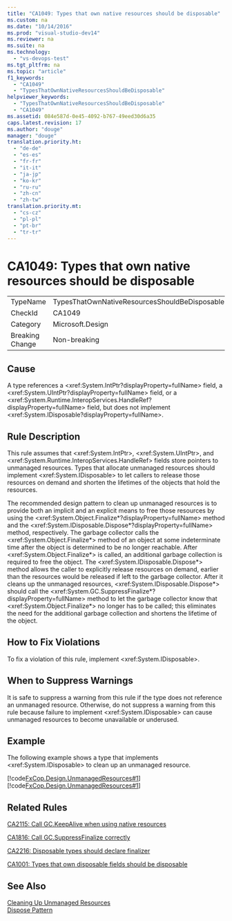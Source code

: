 ```yaml
---
title: "CA1049: Types that own native resources should be disposable"
ms.custom: na
ms.date: "10/14/2016"
ms.prod: "visual-studio-dev14"
ms.reviewer: na
ms.suite: na
ms.technology: 
  - "vs-devops-test"
ms.tgt_pltfrm: na
ms.topic: "article"
f1_keywords: 
  - "CA1049"
  - "TypesThatOwnNativeResourcesShouldBeDisposable"
helpviewer_keywords: 
  - "TypesThatOwnNativeResourcesShouldBeDisposable"
  - "CA1049"
ms.assetid: 084e587d-0e45-4092-b767-49eed30d6a35
caps.latest.revision: 17
ms.author: "douge"
manager: "douge"
translation.priority.ht: 
  - "de-de"
  - "es-es"
  - "fr-fr"
  - "it-it"
  - "ja-jp"
  - "ko-kr"
  - "ru-ru"
  - "zh-cn"
  - "zh-tw"
translation.priority.mt: 
  - "cs-cz"
  - "pl-pl"
  - "pt-br"
  - "tr-tr"
---
```

# CA1049: Types that own native resources should be disposable
|||  
|-|-|  
|TypeName|TypesThatOwnNativeResourcesShouldBeDisposable|  
|CheckId|CA1049|  
|Category|Microsoft.Design|  
|Breaking Change|Non-breaking|  
  
## Cause  
 A type references a \<xref:System.IntPtr?displayProperty=fullName> field, a \<xref:System.UIntPtr?displayProperty=fullName> field, or a \<xref:System.Runtime.InteropServices.HandleRef?displayProperty=fullName> field, but does not implement \<xref:System.IDisposable?displayProperty=fullName>.  
  
## Rule Description  
 This rule assumes that \<xref:System.IntPtr>, \<xref:System.UIntPtr>, and \<xref:System.Runtime.InteropServices.HandleRef> fields store pointers to unmanaged resources. Types that allocate unmanaged resources should implement \<xref:System.IDisposable> to let callers to release those resources on demand and shorten the lifetimes of the objects that hold the resources.  
  
 The recommended design pattern to clean up unmanaged resources is to provide both an implicit and an explicit means to free those resources by using the \<xref:System.Object.Finalize*?displayProperty=fullName> method and the \<xref:System.IDisposable.Dispose*?displayProperty=fullName> method, respectively. The garbage collector calls the \<xref:System.Object.Finalize*> method of an object at some indeterminate time after the object is determined to be no longer reachable. After \<xref:System.Object.Finalize*> is called, an additional garbage collection is required to free the object. The \<xref:System.IDisposable.Dispose*> method allows the caller to explicitly release resources on demand, earlier than the resources would be released if left to the garbage collector. After it cleans up the unmanaged resources, \<xref:System.IDisposable.Dispose*> should call the \<xref:System.GC.SuppressFinalize*?displayProperty=fullName> method to let the garbage collector know that \<xref:System.Object.Finalize*> no longer has to be called; this eliminates the need for the additional garbage collection and shortens the lifetime of the object.  
  
## How to Fix Violations  
 To fix a violation of this rule, implement \<xref:System.IDisposable>.  
  
## When to Suppress Warnings  
 It is safe to suppress a warning from this rule if the type does not reference an unmanaged resource. Otherwise, do not suppress a warning from this rule because failure to implement \<xref:System.IDisposable> can cause unmanaged resources to become unavailable or underused.  
  
## Example  
 The following example shows a type that implements \<xref:System.IDisposable> to clean up an unmanaged resource.  
  
 [!code[FxCop.Design.UnmanagedResources#1](../codequality/codesnippet/CSharp/ca1049--types-that-own-native-resources-should-be-disposable_1.cs)]
[!code[FxCop.Design.UnmanagedResources#1](../codequality/codesnippet/VisualBasic/ca1049--types-that-own-native-resources-should-be-disposable_1.vb)]  
  
## Related Rules  
 [CA2115: Call GC.KeepAlive when using native resources](../codequality/ca2115--call-gc.keepalive-when-using-native-resources.md)  
  
 [CA1816: Call GC.SuppressFinalize correctly](../codequality/ca1816--call-gc.suppressfinalize-correctly.md)  
  
 [CA2216: Disposable types should declare finalizer](../codequality/ca2216--disposable-types-should-declare-finalizer.md)  
  
 [CA1001: Types that own disposable fields should be disposable](../codequality/ca1001--types-that-own-disposable-fields-should-be-disposable.md)  
  
## See Also  
 [Cleaning Up Unmanaged Resources](../Topic/Cleaning%20Up%20Unmanaged%20Resources.md)   
 [Dispose Pattern](../Topic/Dispose%20Pattern.md)